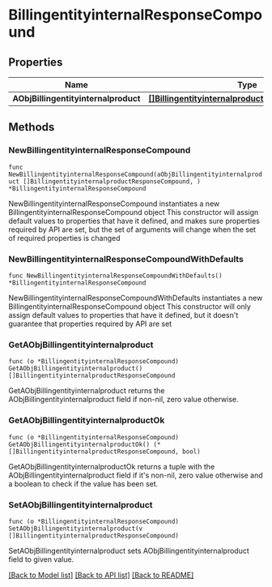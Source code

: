 # BillingentityinternalResponseCompound

## Properties

Name | Type | Description | Notes
------------ | ------------- | ------------- | -------------
**AObjBillingentityinternalproduct** | [**[]BillingentityinternalproductResponseCompound**](BillingentityinternalproductResponseCompound.md) |  | 

## Methods

### NewBillingentityinternalResponseCompound

`func NewBillingentityinternalResponseCompound(aObjBillingentityinternalproduct []BillingentityinternalproductResponseCompound, ) *BillingentityinternalResponseCompound`

NewBillingentityinternalResponseCompound instantiates a new BillingentityinternalResponseCompound object
This constructor will assign default values to properties that have it defined,
and makes sure properties required by API are set, but the set of arguments
will change when the set of required properties is changed

### NewBillingentityinternalResponseCompoundWithDefaults

`func NewBillingentityinternalResponseCompoundWithDefaults() *BillingentityinternalResponseCompound`

NewBillingentityinternalResponseCompoundWithDefaults instantiates a new BillingentityinternalResponseCompound object
This constructor will only assign default values to properties that have it defined,
but it doesn't guarantee that properties required by API are set

### GetAObjBillingentityinternalproduct

`func (o *BillingentityinternalResponseCompound) GetAObjBillingentityinternalproduct() []BillingentityinternalproductResponseCompound`

GetAObjBillingentityinternalproduct returns the AObjBillingentityinternalproduct field if non-nil, zero value otherwise.

### GetAObjBillingentityinternalproductOk

`func (o *BillingentityinternalResponseCompound) GetAObjBillingentityinternalproductOk() (*[]BillingentityinternalproductResponseCompound, bool)`

GetAObjBillingentityinternalproductOk returns a tuple with the AObjBillingentityinternalproduct field if it's non-nil, zero value otherwise
and a boolean to check if the value has been set.

### SetAObjBillingentityinternalproduct

`func (o *BillingentityinternalResponseCompound) SetAObjBillingentityinternalproduct(v []BillingentityinternalproductResponseCompound)`

SetAObjBillingentityinternalproduct sets AObjBillingentityinternalproduct field to given value.



[[Back to Model list]](../README.md#documentation-for-models) [[Back to API list]](../README.md#documentation-for-api-endpoints) [[Back to README]](../README.md)


